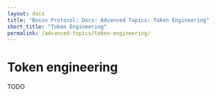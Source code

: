 ```yaml
---
layout: docs
title: "Boson Protocol: Docs: Advanced Topics: Token Engineering"
short_title: "Token Engineering"
permalink: /advanced-topics/token-engineering/
---
```

# Token engineering

TODO
